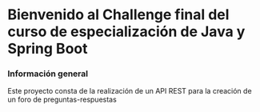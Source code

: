 # Bienvenido al Challenge final del curso de especialización de Java y Spring Boot

### Información general 

Este proyecto consta de la realización de un API REST para la creación de un foro de preguntas-respuestas

